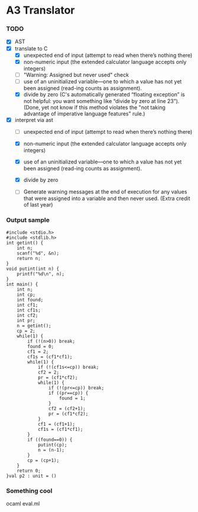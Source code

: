 # A3 Translator

### TODO
- [X] AST
- [X] translate to C
    - [X] unexpected end of input (attempt to read when there’s nothing there)
    - [X] non-numeric input (the extended calculator language accepts only integers)
    - [ ] "Warning: Assigned but never used" check
    - [ ] use of an uninitialized variable—one to which a value has not yet been assigned (read-ing counts as assignment). 
    - [X] divide by zero (C's automatically generated “floating exception” is not helpful:
      you want something like “divide by zero at line 23”). (Done, yet not know if this method violates the
      "not taking advantage of imperative language features" rule.)
- [X] interpret via ast
    - [ ] unexpected end of input (attempt to read when there’s nothing there)
    - [X] non-numeric input (the extended calculator language accepts only integers)
    - [X] use of an uninitialized variable—one to which a value has not yet been assigned (read-ing counts as assignment). 
    - [X] divide by zero
    - [ ] Generate warning messages at the end of execution for any values that were assigned into a variable and then never used. (Extra credit of last year)


### Output sample

```
#include <stdio.h>
#include <stdlib.h>
int getint() {
    int n;
    scanf("%d", &n);
    return n;
}
void putint(int n) {
    printf("%d\n", n);
}
int main() {
    int n;
    int cp;
    int found;
    int cf1;
    int cf1s;
    int cf2;
    int pr;
    n = getint();
    cp = 2;
    while(1) {
        if (!(n>0)) break;
        found = 0;
        cf1 = 2;
        cf1s = (cf1*cf1);
        while(1) {
            if (!(cf1s<=cp)) break;
            cf2 = 2;
            pr = (cf1*cf2);
            while(1) {
                if (!(pr<=cp)) break;
                if ((pr==cp)) {
                    found = 1;
                }
                cf2 = (cf2+1);
                pr = (cf1*cf2);
            }
            cf1 = (cf1+1);
            cf1s = (cf1*cf1);
        }
        if ((found==0)) {
            putint(cp);
            n = (n-1);
        }
        cp = (cp+1);
    }
    return 0;
}val p2 : unit = ()
```

### Something cool
ocaml eval.ml
